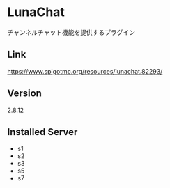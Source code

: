 # LunaChat
チャンネルチャット機能を提供するプラグイン

## Link
https://www.spigotmc.org/resources/lunachat.82293/

## Version
2.8.12

## Installed Server
- s1
- s2
- s3
- s5
- s7
